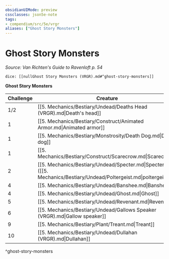 ```yaml
---
obsidianUIMode: preview
cssclasses: json5e-note
tags:
- compendium/src/5e/vrgr
aliases: ["Ghost Story Monsters"]
---
```

# Ghost Story Monsters
*Source: Van Richten's Guide to Ravenloft p. 54* 

`dice: [[nullGhost Story Monsters (VRGR).md#^ghost-story-monsters]]`

**Ghost Story Monsters**

| Challenge | Creature | Source |
|-----------|----------|--------|
| 1/2 | [[5. Mechanics/Bestiary/Undead/Deaths Head (VRGR).md\|Death's head]] | VGR |
| 1 | [[5. Mechanics/Bestiary/Construct/Animated Armor.md\|Animated armor]] | "MM" |
| 1 | [[5. Mechanics/Bestiary/Monstrosity/Death Dog.md\|Death dog]] | "MM" |
| 1 | [[5. Mechanics/Bestiary/Construct/Scarecrow.md\|Scarecrow]] | "MM" |
| 2 | [[5. Mechanics/Bestiary/Undead/Specter.md\|Specter]] ([[5. Mechanics/Bestiary/Undead/Poltergeist.md\|poltergeist]]) | "MM" |
| 4 | [[5. Mechanics/Bestiary/Undead/Banshee.md\|Banshee]] | "MM" |
| 4 | [[5. Mechanics/Bestiary/Undead/Ghost.md\|Ghost]] | "MM" |
| 5 | [[5. Mechanics/Bestiary/Undead/Revenant.md\|Revenant]] | "MM" |
| 6 | [[5. Mechanics/Bestiary/Undead/Gallows Speaker (VRGR).md\|Gallow speaker]] | VGR |
| 9 | [[5. Mechanics/Bestiary/Plant/Treant.md\|Treant]] | "MM" |
| 10 | [[5. Mechanics/Bestiary/Undead/Dullahan (VRGR).md\|Dullahan]] | VGR |
^ghost-story-monsters